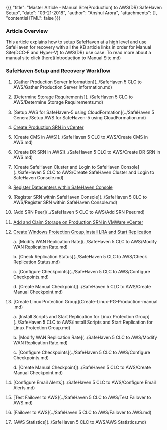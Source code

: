 {{{
  "title": "Master Article - Manual Site(Production) to AWS(DR) SafeHaven Setup",
  "date": "03-21-2018",
  "author": "Anshul Arora",
  "attachments": [],
  "contentIsHTML": false
}}}

### Article Overview
This article explains how to setup SafeHaven at a high level and use SafeHaven for recovery with all the KB article links in order for Manual Site(DCC-F and Hyper-V) to AWS(DR) use case. To read more about a manual site click [here](Introduction to Manual Site.md)

### SafeHaven Setup and Recovery Workflow

1. [Gather Production Server Information](../SafeHaven 5 CLC to AWS/Gather Production Server Information.md)

2. [Determine Storage Requirements](../SafeHaven 5 CLC to AWS/Determine Storage Requirements.md)

3. [Setup AWS for SafeHaven-5 using CloudFormation](../SafeHaven 5 General/Setup AWS for SafeHaven-5 using CloudFormation.md)

4. [Create Production SRN in vCenter](Create-Production-SRN-Manual.md)

5. [Create CMS in AWS](../SafeHaven 5 CLC to AWS/Create CMS in AWS.md)

6. [Create DR SRN in AWS](../SafeHaven 5 CLC to AWS/Create DR SRN in AWS.md)

7. [Create SafeHaven Cluster and Login to SafeHaven Console](../SafeHaven 5 CLC to AWS/Create SafeHaven Cluster and Login to SafeHaven Console.md)

8. [Register Datacenters within SafeHaven Console](Register-manual-SafeHaven-Console.md)

9. [Register SRN within SafeHaven Console](../SafeHaven 5 CLC to AWS/Register SRN within SafeHaven Console.md)

10. [Add SRN Peer](../SafeHaven 5 CLC to AWS/Add SRN Peer.md)

11. [Add and Claim Storage on Production SRN in VMWare vCenter](Add-Claim-Storage-ProdSRN-manual.md)

12. [Create Windows Protection Group,Install LRA and Start Replication](Create-Windows-PG-manual.md)

    a. [Modify WAN Replication Rate](../SafeHaven 5 CLC to AWS/Modify WAN Replication Rate.md)
    
    b. [Check Replication Status](../SafeHaven 5 CLC to AWS/Check Replication Status.md)
    
    c. [Configure Checkpoints](../SafeHaven 5 CLC to AWS/Configure Checkpoints.md)

    d. [Create Manual Checkpoint](../SafeHaven 5 CLC to AWS/Create Manual Checkpoint.md)

13. [Create Linux Protection Group](Create-Linux-PG-Production-manual .md)
	
    a. [Install Scripts and Start Replication for Linux Protection Group](../SafeHaven 5 CLC to AWS/Install Scripts and Start Replication for Linux Protection Group.md)
    
    b. [Modify WAN Replication Rate](../SafeHaven 5 CLC to AWS/Modify WAN Replication Rate.md)
    
    c. [Configure Checkpoints](../SafeHaven 5 CLC to AWS/Configure Checkpoints.md)

    d. [Create Manual Checkpoint](../SafeHaven 5 CLC to AWS/Create Manual Checkpoint.md) 

14.  [Configure Email Alerts](../SafeHaven 5 CLC to AWS/Configure Email Alerts.md)
    
15.  [Test Failover to AWS](../SafeHaven 5 CLC to AWS/Test Failover to AWS.md)
 
16.  [Failover to AWS](../SafeHaven 5 CLC to AWS/Failover to AWS.md)

17.  [AWS Statistics](../SafeHaven 5 CLC to AWS/AWS Statistics.md)
